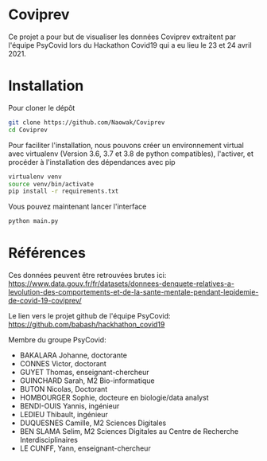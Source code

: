 # Coviprev

Ce projet a pour but de visualiser les données Coviprev extraitent par l'équipe PsyCovid lors du Hackathon Covid19 qui a eu lieu le 23 et 24 avril 2021.

# Installation
Pour cloner le dépôt
```bash
git clone https://github.com/Naowak/Coviprev
cd Coviprev
```
Pour faciliter l'installation, nous pouvons créer un environnement virtual avec virtualenv (Version 3.6, 3.7 et 3.8 de python compatibles), l'activer, et procéder à l'installation des dépendances avec pip
```bash
virtualenv venv
source venv/bin/activate
pip install -r requirements.txt
```
Vous pouvez maintenant lancer l'interface
```bash
python main.py
```

# Références
Ces données peuvent être retrouvées brutes ici:  
https://www.data.gouv.fr/fr/datasets/donnees-denquete-relatives-a-levolution-des-comportements-et-de-la-sante-mentale-pendant-lepidemie-de-covid-19-coviprev/  

Le lien vers le projet github de l'équipe PsyCovid:  
https://github.com/babash/hackhathon_covid19  

Membre du groupe PsyCovid:
- BAKALARA Johanne, doctorante
- CONNES Victor, doctorant
- GUYET Thomas, enseignant-chercheur
- GUINCHARD Sarah, M2 Bio-informatique
- BUTON Nicolas, Doctorant
- HOMBOURGER Sophie, docteure en biologie/data analyst
- BENDI-OUIS Yannis, ingénieur
- LEDIEU Thibault, ingénieur
- DUQUESNES Camille, M2 Sciences Digitales
- BEN SLAMA Selim, M2 Sciences Digitales au Centre de Recherche Interdisciplinaires
- LE CUNFF, Yann, enseignant-chercheur


